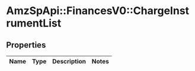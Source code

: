 # AmzSpApi::FinancesV0::ChargeInstrumentList

## Properties
Name | Type | Description | Notes
------------ | ------------- | ------------- | -------------

